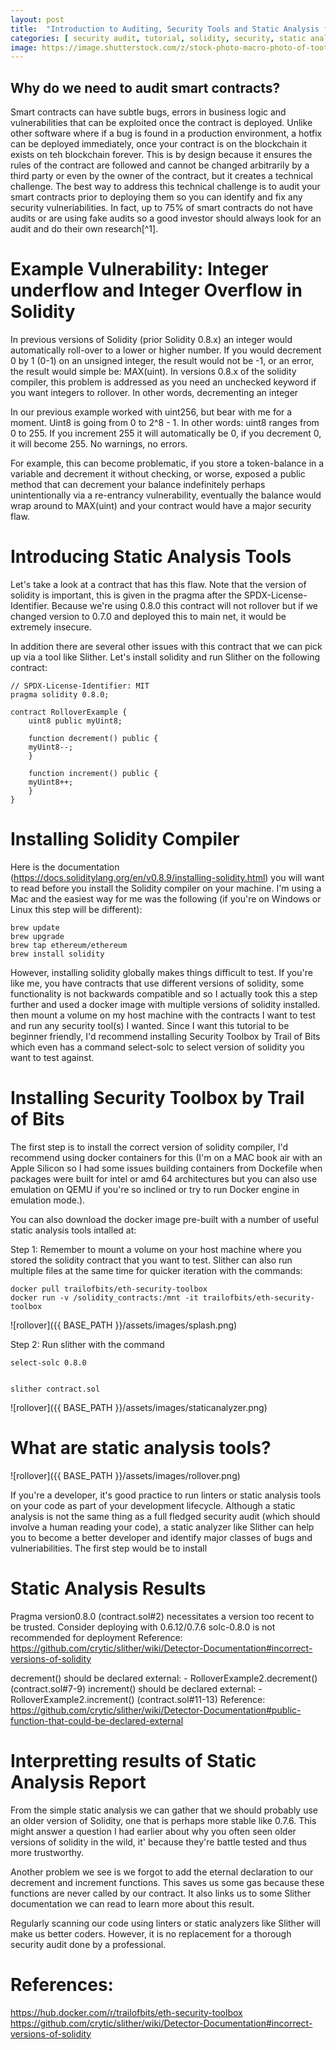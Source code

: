 ```yaml
---
layout: post
title:  "Introduction to Auditing, Security Tools and Static Analysis for Solidity Smart Contracts"
categories: [ security audit, tutorial, solidity, security, static analysis]
image: https://image.shutterstock.com/z/stock-photo-macro-photo-of-tooth-wheel-mechanism-with-audit-analysis-review-data-report-client-and-asset-741348823.jpg
---
```




## Why do we need to audit smart contracts?

Smart contracts can have subtle bugs, errors in business logic and vulnerabilities that can be exploited once the contract is deployed. Unlike other software where if a bug is found in a production environment, a hotfix can be deployed immediately, once your contract is on the blockchain it exists on teh blockchain forever. This is by design because it ensures the rules of the contract are followed and cannot be changed arbitrarily by a third party or even by the owner of the contract, but it creates a technical challenge. The best way to address this technical challenge is to audit your smart contracts prior to deploying them so you can identify and fix any security vulneriabilities. In fact, up to 75% of smart contracts do not have audits or are using fake audits so a good investor should always look for an audit and do their own research[^1].

# Example Vulnerability: Integer underflow and Integer Overflow in Solidity

In previous versions of Solidity (prior Solidity 0.8.x) an integer would automatically roll-over to a lower or higher number. If you would decrement 0 by 1 (0-1) on an unsigned integer, the result would not be -1, or an error, the result would simple be: MAX(uint). In versions 0.8.x of the solidity compiler, this problem is addressed as you need an unchecked keyword if you want integers to rollover. In other words, decrementing an integer 

In our previous example worked with uint256, but bear with me for a moment. Uint8 is going from 0 to 2^8 - 1. In other words: uint8 ranges from 0 to 255. If you increment 255 it will automatically be 0, if you decrement 0, it will become 255. No warnings, no errors. 

For example, this can become problematic, if you store a token-balance in a variable and decrement it without checking, or worse, exposed a public method that can decrement your balance indefinitely perhaps unintentionally via a re-entrancy vulnerability, eventually the balance would wrap around to MAX(uint) and your contract would have a major security flaw. 

# Introducing Static Analysis Tools

Let's take a look at a contract that has this flaw. Note that the version of solidity is important, this is given in the pragma after the SPDX-License-Identifier. Because we're using 0.8.0 this contract will not rollover but if we changed version to 0.7.0 and deployed this to main net, it would be extremely insecure. 

In addition there are several other issues with this contract that we can pick up via a tool like Slither. Let's install solidity and run Slither on the following contract:

	// SPDX-License-Identifier: MIT
	pragma solidity 0.8.0;

	contract RolloverExample {
	    uint8 public myUint8;

	    function decrement() public {
		myUint8--;
	    }

	    function increment() public {
		myUint8++;
	    }
	}


# Installing Solidity Compiler

Here is the documentation (https://docs.soliditylang.org/en/v0.8.9/installing-solidity.html) you will want to read before you install the Solidity compiler on your machine. I'm using a Mac and the easiest way for me was the following (if you're on Windows or Linux this step will be different):

	
	brew update
	brew upgrade
	brew tap ethereum/ethereum
	brew install solidity
	
	
However, installing solidity globally makes things difficult to test. If you're like me, you have contracts that use different versions of solidity, some functionality is not backwards compatible and so I actually took this a step further and used a docker image with multiple versions of solidity installed. then mount a volume on my host machine with the contracts I want to test and run any security tool(s) I wanted. Since I want this tutorial to be beginner friendly, I'd recommend installing Security Toolbox by Trail of Bits which even has a command select-solc to select version of solidity you want to test against. 

# Installing Security Toolbox by Trail of Bits

The first step is to install the correct version of solidity compiler, I'd recommend using docker containers for this (I'm on a MAC book air with an Apple Silicon so I had some issues building containers from Dockefile when packages were built for intel or amd 64 architectures but you can also use emulation on QEMU if you're so inclined or try to run Docker engine in emulation mode.). 

You can also download the docker image pre-built with a number of useful static analysis tools intalled at: 

Step 1: Remember to mount a volume on your host machine where you stored the solidity contract that you want to test. Slither can also run multiple files at the same time for quicker iteration with the commands:

	
	docker pull trailofbits/eth-security-toolbox
	docker run -v /solidity_contracts:/mnt -it trailofbits/eth-security-toolbox
	

![rollover]({{ BASE_PATH }}/assets/images/splash.png)

Step 2: Run slither with the command 


	select-solc 0.8.0
	

	slither contract.sol
	
![rollover]({{ BASE_PATH }}/assets/images/staticanalyzer.png)


# What are static analysis tools?

![rollover]({{ BASE_PATH }}/assets/images/rollover.png)

If you're a developer, it's good practice to run linters or static analysis tools on your code as part of your development lifecycle. Although a static analysis is not the same thing as a full fledged security audit (which should involve a human reading your code), a static analyzer like Slither can help you to become a better developer and identify major classes of bugs and vulneriabilities. The first step would be to install 

# Static Analysis Results

Pragma version0.8.0 (contract.sol#2) necessitates a version too recent to be trusted. Consider deploying with 0.6.12/0.7.6
solc-0.8.0 is not recommended for deployment
Reference: https://github.com/crytic/slither/wiki/Detector-Documentation#incorrect-versions-of-solidity

decrement() should be declared external:
	- RolloverExample2.decrement() (contract.sol#7-9)
increment() should be declared external:
	- RolloverExample2.increment() (contract.sol#11-13)
Reference: https://github.com/crytic/slither/wiki/Detector-Documentation#public-function-that-could-be-declared-external

# Interpretting results of Static Analysis Report

From the simple static analysis we can gather that we should probably use an older version of Solidity, one that is perhaps more stable like 0.7.6. This might answer a question I had earlier about why you often seen older versions of solidity in the wild, it' because they're battle tested and thus more trustworthy. 

Another problem we see is we forgot to add the eternal declaration to our decrement and increment functions. This saves us some gas because these functions are never called by our contract. It also links us to some Slither documentation we can read to learn more about this result. 

Regularly scanning our code using linters or static analyzers like Slither will make us better coders. However, it is no replacement for a thorough security audit done by a professional.


# References:

https://hub.docker.com/r/trailofbits/eth-security-toolbox
https://github.com/crytic/slither/wiki/Detector-Documentation#incorrect-versions-of-solidity

